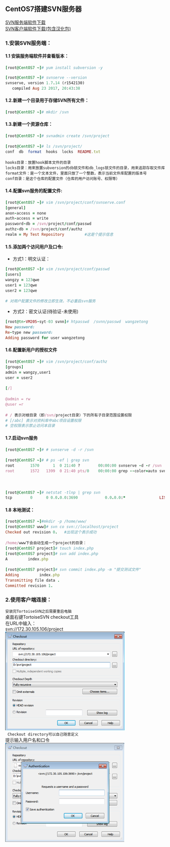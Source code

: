 ## CentOS7搭建SVN服务器

[SVN服务端软件下载](http://subversion.apache.org/packages.html)     
[SVN客户端软件下载(包含汉化包)](https://tortoisesvn.net/downloads.html)

### 1.安装SVN服务端：
#### 1.1 安装服务端软件并查看版本：
```ruby
[root@CentOS7 ~]# yum install subversion -y

```
```ruby
[root@CentOS7 ~]# svnserve --version
svnserve, version 1.7.14 (r1542130)
   compiled Aug 23 2017, 20:43:38

```

#### 1.2.新建一个目录用于存储SVN所有文件：
```ruby
[root@CentOS7 ~]# mkdir /svn

```

#### 1.3.新建一个资源仓库：
```ruby
[root@CentOS7 ~]# svnadmin create /svn/project

[root@CentOS7 ~]# ls /svn/project/
conf  db  format  hooks  locks  README.txt

hooks目录：放置hook脚本文件的目录
locks目录：用来放置subversion的db锁文件和db_logs锁文件的目录，用来追踪存取文件库的客户端
format文件：是一个文本文件，里面只放了一个整数，表示当前文件库配置的版本号
conf目录：是这个仓库的配置文件（仓库的用户访问账号、权限等）

```
#### 1.4.配置svn服务的配置文件:
```ruby
[root@CentOS7 ~]# vim /svn/project/conf/svnserve.conf
[general]
anon-access = none
auth-access = write
password-db = /svn/project/conf/passwd
authz-db = /svn/project/conf/authz
realm = My Test Repository         #这是个提示信息

```
#### 1.5.添加两个访问用户及口令:
- 方式1：明文认证：
```ruby
[root@CentOS7 ~]# vim /svn/project/conf/passwd 
[users]
wangzy = 123qwe
user1 = 123qwe
user2 = 123qwe

# 对用户配置文件的修改立即生效，不必重启svn服务
```
- 方式2：密文认证(待验证-未使用)
```ruby
[root@tn-VM205-syt-03 svnn]# htpasswd  /svnn/passwd  wangzetong
New password: 
Re-type new password: 
Adding password for user wangzetong
```

#### 1.6.配置新用户的授权文件
```ruby
[root@CentOS7 ~]# vim /svn/project/conf/authz 
[groups]
admin = wangzy,user1
user = user2

[/]

@admin = rw
@user =r

# / 表示对根目录（即/svn/project目录）下的所有子目录范围设置权限
# [/abc] 表示对资料库中abc项目设置权限
# 空权限表示禁止访问本目录
```
#### 1.7.启动svn服务
```ruby
[root@CentOS7 ~]# # svnserve -d -r /svn

[root@CentOS7 ~]# # ps -ef | grep svn
root       1570      1  0 21:40 ?        00:00:00 svnserve -d -r /svn
root       1572   1399  0 21:40 pts/0    00:00:00 grep --color=auto svn



[root@CentOS7 ~]# netstat -tlnp | grep svn
tcp        0      0 0.0.0.0:3690            0.0.0.0:*               LISTEN      32416/svnserve 

```
#### 1.8 本地测试：
```ruby
[root@CentOS7 ~]#mkdir -p /home/www/
[root@CentOS7 www]# svn co svn://localhost/project
Checked out revision 0.   #出现这个表示成功

/home/www下会自动生成一个project的目录：
[root@CentOS7 project]# touch index.php 
[root@CentOS7 project]# svn add index.php
A         index.php

[root@CentOS7 project]# svn commit index.php -m "提交测试文件"
Adding         index.php
Transmitting file data .
Committed revision 1.


```
### 2.使用客户端连接：
`安装完TortoiseSVN之后需要重启电脑`    
桌面右键TortoiseSVN checkout工具      
在URL中输入：     
svn://172.30.105.106/project     
![](https://github.com/ZongYuWang/image/blob/master/SVN/svn1.png)      
` Checkout directory可以自己随意定义`       
提示输入用户名和口令         
![](https://github.com/ZongYuWang/image/blob/master/SVN/svn2.png)     